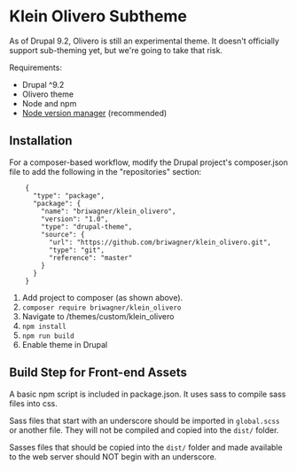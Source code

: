 # Klein Olivero Subtheme

As of Drupal 9.2, Olivero is still an experimental theme. It doesn't officially support sub-theming yet, but we're going to take that risk.

Requirements:
* Drupal ^9.2
* Olivero theme
* Node and npm
* <a href="https://github.com/nvm-sh/nvm">Node version manager</a> (recommended)

## Installation

For a composer-based workflow, modify the Drupal project's composer.json file to add the following in the "repositories" section:

        {
          "type": "package",
          "package": {
            "name": "briwagner/klein_olivero",
            "version": "1.0",
            "type": "drupal-theme",
            "source": {
              "url": "https://github.com/briwagner/klein_olivero.git",
              "type": "git",
              "reference": "master"
            }
          }
        }

1. Add project to composer (as shown above).
1. `composer require briwagner/klein_olivero`
1. Navigate to /themes/custom/klein_olivero
1. `npm install`
1. `npm run build`
1. Enable theme in Drupal

## Build Step for Front-end Assets

A basic npm script is included in package.json. It uses sass to compile sass files into css.

Sass files that start with an underscore should be imported in `global.scss` or another file. They will not be compiled and copied into the `dist/` folder.

Sasses files that should be copied into the `dist/` folder and made available to the web server should NOT begin with an underscore.